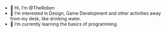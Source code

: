 - 👋 Hi, I’m @TheRoben
- 👀 I’m interested in Design, Game Development and other activities away from my desk, like drinking water.
- 🌱 I’m currently learning the basics of programming.

<!---
TheRoben/TheRoben is a ✨ special ✨ repository because its `README.md` (this file) appears on your GitHub profile.
You can click the Preview link to take a look at your changes.
--->
